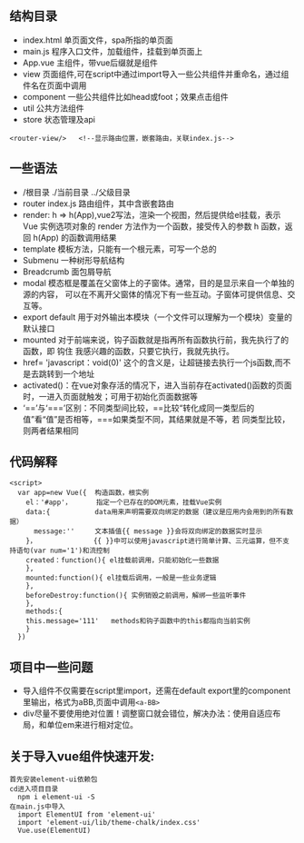 ## 结构目录
- index.html 单页面文件，spa所指的单页面
- main.js 程序入口文件，加载组件，挂载到单页面上
- App.vue 主组件，带vue后缀就是组件
- view 页面组件,可在script中通过import导入一些公共组件并重命名，通过组件名在页面中调用
- component 一些公共组件比如head或foot；效果点击组件
- util 公共方法组件
- store 状态管理及api
```
<router-view/>   <!--显示路由位置，嵌套路由，关联index.js-->
```
## 一些语法
- /根目录  ./当前目录 ../父级目录
- router  index.js 路由组件，其中含嵌套路由
- render: h => h(App),vue2写法，渲染一个视图，然后提供给el挂载，表示 Vue 实例选项对象的
render 方法作为一个函数，接受传入的参数 h 函数，返回 h(App) 的函数调用结果
- template 模板方法，只能有一个根元素，可写一个总的<div>
- Submenu 一种树形导航结构
- Breadcrumb 面包屑导航
- modal 模态框是覆盖在父窗体上的子窗体。通常，目的是显示来自一个单独的源的内容，
  可以在不离开父窗体的情况下有一些互动。子窗体可提供信息、交互等。
- export default 用于对外输出本模块（一个文件可以理解为一个模块）变量的默认接口
- mounted 对于前端来说，钩子函数就是指再所有函数执行前，我先执行了的函数，即 钩住 我感兴趣的函数，只要它执行，我就先执行。
- href= 'javascript：void(0)' 这个的含义是，让超链接去执行一个js函数,而不是去跳转到一个地址
- activated()：在vue对象存活的情况下，进入当前存在activated()函数的页面时，一进入页面就触发；可用于初始化页面数据等
- ‘==’与‘===’区别：不同类型间比较，==比较“转化成同一类型后的值”看“值”是否相等，===如果类型不同，其结果就是不等，若
  同类型比较，则两者结果相同
  
## 代码解释
```
<script>
  var app=new Vue({  构造函数，根实例
    el：'#app'，      指定一个已存在的DOM元素，挂载Vue实例
    data:{           data用来声明需要双向绑定的数据（建议是应用内会用到的所有数据）
      message:''     文本插值{{ message }}会将双向绑定的数据实时显示
    }，              {{ }}中可以使用javascript进行简单计算、三元运算，但不支持语句(var num='1')和流控制
    created：function(){ el挂载前调用，只能初始化一些数据
    },
    mounted:function(){ el挂载后调用，一般是一些业务逻辑
    },
    beforeDestroy:function(){ 实例销毁之前调用，解绑一些监听事件
    },
    methods:{
    this.message='111'   methods和钩子函数中的this都指向当前实例
    }
  })
```

## 项目中一些问题
- 导入组件不仅需要在script里import，还需在default export里的component里输出，格式为aBB,页面中调用```<a-BB>```
- div尽量不要使用绝对位置！调整窗口就会错位，解决办法：使用自适应布局，和单位em来进行相对定位。

## 关于导入vue组件快速开发:
```
首先安装element-ui依赖包
cd进入项目目录
  npm i element-ui -S
在main.js中导入
  import ElementUI from 'element-ui'
  import 'element-ui/lib/theme-chalk/index.css'
  Vue.use(ElementUI)
```
